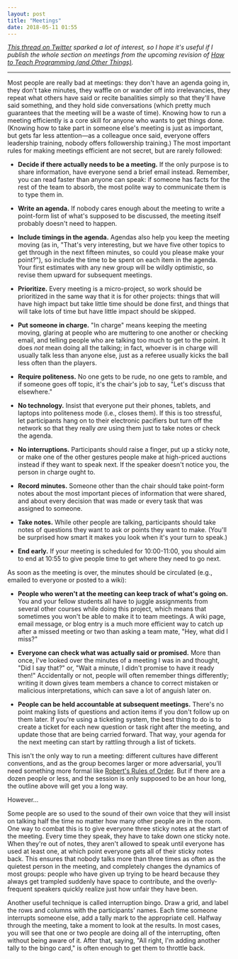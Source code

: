 ```yaml
---
layout: post
title: "Meetings"
date: 2018-05-11 01:55
---
```


*[This thread on Twitter](https://twitter.com/gvwilson/status/994553693772099589)
sparked a lot of interest, so I hope it's useful if I publish the whole section on meetings
from the upcoming revision of [How to Teach Programming (and Other Things)]({{site.github.url}}/2018/04/28/v3-feedback.html).*

---

Most people are really bad at meetings: they don't have an agenda
going in, they don't take minutes, they waffle on or wander off into
irrelevancies, they repeat what others have said or recite banalities
simply so that they'll have said something, and they hold side
conversations (which pretty much guarantees that the meeting will be a
waste of time).  Knowing how to run a meeting efficiently is a core
skill for anyone who wants to get things done. (Knowing how to take
part in someone else's meeting is just as important, but gets far less
attention—as a colleague once said, everyone offers leadership
training, nobody offers followership training.) The most important
rules for making meetings efficient are not secret, but are rarely
followed:

- **Decide if there actually needs to be a meeting.** If the only
  purpose is to share information, have everyone send a brief email
  instead. Remember, you can read faster than anyone can speak: if
  someone has facts for the rest of the team to absorb, the most
  polite way to communicate them is to type them in.

- **Write an agenda.** If nobody cares enough about the meeting to
  write a point-form list of what's supposed to be discussed, the
  meeting itself probably doesn't need to happen.

- **Include timings in the agenda.** Agendas also help you keep the
  meeting moving (as in, "That's very interesting, but we have five
  other topics to get through in the next fifteen minutes, so could
  you please make your point?"), so include the time to be spent on
  each item in the agenda.  Your first estimates with any new group
  will be wildly optimistic, so revise them upward for subsequent
  meetings.

- **Prioritize.** Every meeting is a micro-project, so work should be
  prioritized in the same way that it is for other projects: things
  that will have high impact but take little time should be done
  first, and things that will take lots of time but have little impact
  should be skipped.

- **Put someone in charge.** "In charge" means keeping the meeting
  moving, glaring at people who are muttering to one another or
  checking email, and telling people who are talking too much to get
  to the point.  It does *not* mean doing all the talking; in fact,
  whoever is in charge will usually talk less than anyone else, just
  as a referee usually kicks the ball less often than the players.

- **Require politeness.** No one gets to be rude, no one gets to
  ramble, and if someone goes off topic, it's the chair's job to say,
  "Let's discuss that elsewhere."

- **No technology.** Insist that everyone put their phones, tablets,
  and laptops into politeness mode (i.e., closes them).  If this is
  too stressful, let participants hang on to their electronic
  pacifiers but turn off the network so that they really *are* using
  them just to take notes or check the agenda.

- **No interruptions.** Participants should raise a finger, put up a
  sticky note, or make one of the other gestures people make at
  high-priced auctions instead if they want to speak next.  If the
  speaker doesn't notice you, the person in charge ought to.

- **Record minutes.** Someone other than the chair should take
  point-form notes about the most important pieces of information that
  were shared, and about every decision that was made or every task
  that was assigned to someone.

- **Take notes.** While other people are talking, participants should
  take notes of questions they want to ask or points they want to
  make.  (You'll be surprised how smart it makes you look when it's
  your turn to speak.)

- **End early.** If your meeting is scheduled for 10:00-11:00, you
  should aim to end at 10:55 to give people time to get where they
  need to go next.

As soon as the meeting is over, the minutes should be circulated
(e.g., emailed to everyone or posted to a wiki):

- **People who weren't at the meeting can keep track of what's going
  on.** You and your fellow students all have to juggle assignments
  from several other courses while doing this project, which means
  that sometimes you won't be able to make it to team meetings.  A
  wiki page, email message, or blog entry is a much more efficient way
  to catch up after a missed meeting or two than asking a team mate,
  "Hey, what did I miss?"

- **Everyone can check what was actually said or promised.** More than
  once, I've looked over the minutes of a meeting I was in and
  thought, "Did I say that?" or, "Wait a minute, I didn't promise to
  have it ready then!"  Accidentally or not, people will often
  remember things differently; writing it down gives team members a
  chance to correct mistaken or malicious interpretations, which can
  save a lot of anguish later on.

- **People can be held accountable at subsequent meetings.** There's
  no point making lists of questions and action items if you don't
  follow up on them later.  If you're using a ticketing system, the
  best thing to do is to create a ticket for each new question or task
  right after the meeting, and update those that are being carried
  forward.  That way, your agenda for the next meeting can start by
  rattling through a list of tickets.

This isn't the only way to run a meeting: different cultures have
different conventions, and as the group becomes larger or more
adversarial, you'll need something more formal like [Robert's Rules of
Order](https://en.wikipedia.org/wiki/Robert%27s_Rules_of_Order).  But
if there are a dozen people or less, and the session is only supposed
to be an hour long, the outline above will get you a long way.

However…

Some people are so used to the sound of their own voice that they will
insist on talking half the time no matter how many other people are in
the room. One way to combat this is to give everyone three sticky
notes at the start of the meeting. Every time they speak, they have to
take down one sticky note. When they're out of notes, they aren't
allowed to speak until everyone has used at least one, at which point
everyone gets all of their sticky notes back. This ensures that nobody
talks more than three times as often as the quietest person in the
meeting, and completely changes the dynamics of most groups: people
who have given up trying to be heard because they always get trampled
suddenly have space to contribute, and the overly-frequent speakers
quickly realize just how unfair they have been.

Another useful technique is called interruption bingo. Draw a grid,
and label the rows and columns with the participants' names. Each time
someone interrupts someone else, add a tally mark to the appropriate
cell. Halfway through the meeting, take a moment to look at the
results.  In most cases, you will see that one or two people are doing
all of the interrupting, often without being aware of it. After that,
saying, "All right, I'm adding another tally to the bingo card," is
often enough to get them to throttle back.
